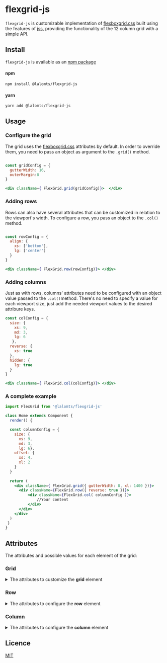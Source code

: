 # flexgrid-js

`flexgrid-js` is customizable implementation of [flexboxgrid.css](https://github.com/evgenyrodionov/flexboxgrid2) built using the features of [jss](https://github.com/cssinjs/jss), providing the functionality of the 12 column grid with a simple API. 


## Install 

`flexgrid-js` is available as an [npm package](https://www.npmjs.com/package/flexgrid-js)
#### npm 
```
npm install @lalomts/flexgrid-js
````

#### yarn 
````
yarn add @lalomts/flexgrid-js
````


## Usage 
### Configure the grid 
The grid uses the [flexboxgrid.css](https://github.com/evgenyrodionov/flexboxgrid2) attributes by default. In order to override them, you need to pass an object as argument to the `.grid()` method. 

```jsx

const gridConfig = { 
  gutterWidth: 16, 
  outerMargin:8 
}

<div className={ FlexGrid.grid(gridConfig)}>  </div> 
````

### Adding rows 
Rows can also have several attributes that can be customized in relation to the viewport's width. To configure a row, you pass an object to the `.col()` method. 

```jsx 

const rowConfig = {
  align: { 
    xs: ['bottom'], 
    lg: ['center']
  }
}

<div className={ FlexGrid.row(rowConfig)}> </div>
```

### Adding columns 
Just as with rows, columns' attributes need to be configured with an object value passed to the `.col()`method. There's no need to specify a value for each viewport size, just add the needed viewport values to the desired attribure keys. 

```jsx
const colConfig = { 
  size: {
    xs: 9, 
    md: 3, 
    lg: 6
   }, 
  reverse: {
    xs: true
  }, 
  hidden: {
    lg: true
  }
}

<div className={ FlexGrid.col(colConfig)}> </div>
````

### A complete example
```jsx 
import FlexGrid from '@lalomts/flexgrid-js'

class Home extends Component {
  render() {

  const columnConfig = { 
    size: { 
      xs: 9,
      md: 3, 
      lg: 6}, 
    offset: {
      xs: 4, 
      xl: 2
    }
  }
  
  return (
    <div className={ FlexGrid.grid({ gutterWidth: 8, xl: 1400 })}> 
      <div className={FlexGrid.row({ reverse: true })}>
          <div className={FlexGrid.col( columnConfig )}>
              //Your content 
          </div>
      </div>
    </div>
  )
 }
}
````



## Attributes 
The attributes and possible values for each element of the grid: 

### Grid
<details> 
  <summary> The attributes to customize the <strong>grid</strong> element </summary>
</br>

| Attribute | Description | Values | Example |
| --- | --- | --- | --- |
| **gutterWidth** | The space between each of the grid's columns | Number | `gutterWidth: 16`|
| **outerMargin** | The margin (left and right) of the container | Number | `outerMargin: 32`|
| **xs** | The min screen width the x small viewport size | Number | ` xs: 0` |
| **sm** | The min screen width the small viewport size | Number | ` sm: 578` |
| **md** | The min screen width the medium viewport size | Number | ` xs: 768` |
| **lg** | The min screen width the large viewport size | Number | ` lg: 992` |
| **xl** | The min screen width the x large viewport size | Number | ` xl: 1250` |
</details> 

### Row
<details> 
  <summary> The attributes to configure the <strong>row</strong> element </summary>
</br>

| Attribute | Description | Values | Example |
| --- | --- | --- | --- |
| **align** | How the elements should be aligned inside a row for a specific viewport size | Array: start, center, end, top, bottom, middle | `align: {xs: ['bottom', 'center', xl: ['start']}`|
| **dist** | How the elements should be distributed inside a row for a specific viewport size | around, between| `dist: { xs: 'around' }`|
| **reverse** | Reverse the order of the elements inside a row | Bool | `reverse: true `|
</details> 


### Column
<details> 
  <summary> The attributes to configure the <strong>column</strong> element </summary>
</br>

| Attribute | Description | Values | Example |
| --- | --- | --- | --- |
| **size** | How many of the grid columns should be used at a specific viewport size| Number: 1-12 | `size: {sm: 6, xl: 8} `|
| **offset** | The offset of a column at a specific viewport size| Number: 1-11 | `offset: {sm: 2, xl: 4} `|
| **reorder** | Forces a column to appear at a different order for a specific viewport size| first, last, initialOrder | `reorder: {sm: 'first', xl: 'initialOrder' } `|
| **hidden** | Hides a column at a specific viewport size | Bool | `hidden: true `|
| **reverse** | Reverse the order of the elements inside a column | Bool | `reverse: true `|
</details> 

## Licence 
[MIT](LICENCE.md)
